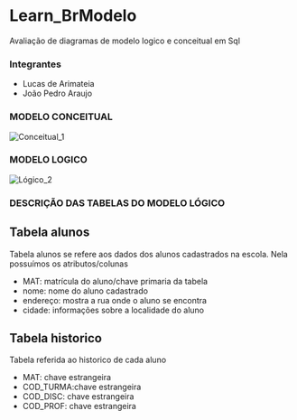 # Learn_BrModelo
Avaliação de diagramas de modelo logico e conceitual em Sql

### Integrantes
- Lucas de Arimateia
- João Pedro Araujo



### MODELO CONCEITUAL


![Conceitual_1](https://user-images.githubusercontent.com/93049848/193116716-0b5c2fd3-f397-4913-9e79-0f284dbaa024.png)

### MODELO LOGICO

![Lógico_2](https://user-images.githubusercontent.com/93049848/193116804-6e9c9e36-e233-4e18-a10f-946a9307eaeb.png)

### DESCRIÇÃO DAS TABELAS DO MODELO LÓGICO

## Tabela alunos

Tabela alunos se refere aos dados dos alunos cadastrados na escola. Nela possuímos os atributos/colunas

- MAT: matrícula do aluno/chave primaria da tabela 
- nome: nome do aluno cadastrado
- endereço: mostra a rua onde o aluno se encontra
- cidade: informações sobre a localidade do aluno

## Tabela historico 

Tabela referida ao historico de cada aluno 

- MAT: chave estrangeira
- COD_TURMA:chave estrangeira
- COD_DISC: chave estrangeira 
- COD_PROF: chave estrangeira




